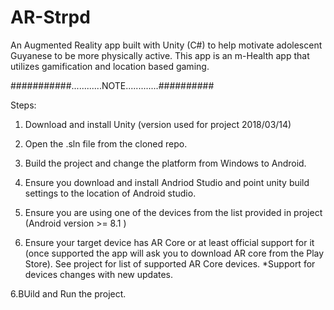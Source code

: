 # AR-Strpd
An Augmented Reality app built with Unity (C#) to help motivate adolescent Guyanese to be more physically active. This app is an m-Health app that utilizes gamification and location based gaming.

###########............NOTE.............##########

Steps:
1. Download and install Unity (version used for project 2018/03/14)

2. Open the .sln file from the cloned repo.

3. Build the project and change the platform from Windows to Android.

4. Ensure you download and install Andriod Studio and point unity build settings to the location of Android studio.

5. Ensure you are using one of the devices from the list provided in project (Android version >= 8.1 )

6. Ensure your target device has AR Core or at least official support for it (once supported the app will ask you to download AR core from the Play Store). See project for list of supported AR Core devices. *Support for devices changes with new updates.

6.BUild and Run the project.

